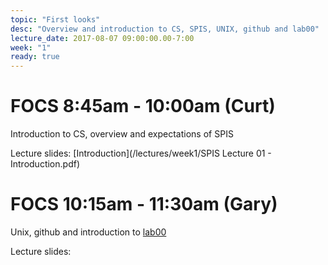 ```yaml
---
topic: "First looks"
desc: "Overview and introduction to CS, SPIS, UNIX, github and lab00"
lecture_date: 2017-08-07 09:00:00.00-7:00
week: "1"
ready: true
---
```


# FOCS 8:45am - 10:00am (Curt)
Introduction to CS, overview and expectations of SPIS

Lecture slides: [Introduction](/lectures/week1/SPIS Lecture 01 - Introduction.pdf)






# FOCS 10:15am - 11:30am (Gary)
Unix, github and introduction to [lab00](/lab/lab00/)

Lecture slides: 


